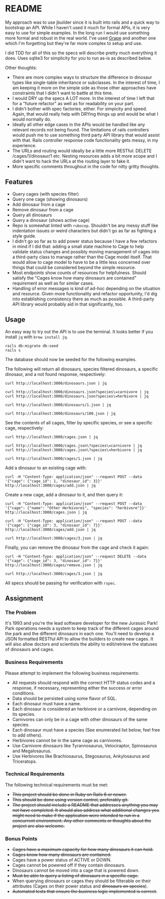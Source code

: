 # README

My approach was to use jbuilder since it is built into rails and a quick way to
bootstrap an API. While I haven't used it much for formal APIs, it is very easy
to use for simple examples. In the long run I would use something
more formal and robust in the real world. I've used [Grape](https://github.com/ruby-grape/grape#what-is-grape) and another one which I'm forgetting but they're far more complex to setup and use.

I did TDD for all of this so the specs will describe pretty much everything it does.
Uses sqlite3 for simplicity for you to run as-is as described below.

Other thoughts:
* There are more complex ways to structure the difference in dinosaur types like single-table inheritance or subclasses. In the interest of time, I am keeping it more on the simple side as those other approaches have constraints that I didn't want to battle at this time.
* I would DRY up the specs A LOT more. In the interest of time I left that for a "future refactor" as well as for readability on your part.
* I didn't bother with spec factories, either. For simpicity and speed. Again, that would really help with DRYing things up and would be what I would normally do.
* Ideally all other edge cases in the APIs would be handled like any relevant records not being found. The limitations of rails controllers would push me to use something third party API library that would assist with that. Rails controller response code functionality gets messy, in my experience.
* The URLs and routing would ideally be a little more RESTful: DELETE /cages/1/dinosaur/1 etc. Nesting resources adds a bit more scope and I didn't want to hack the URLs at the routing layer to fake it.
* More specific comments throughout in the code for nitty gritty thoughts.

## Features

* Query cages (with species filter)
* Query one cage (showing dinosaurs)
* Add dinosaur from a cage
* Remove dinosaur from a cage
* Query all dinosaurs
* Query a dinosaur (shows active cage)
* Repo is somewhat linted with `rubocop`. Shouldn't be any messy stuff like indentation issues or weird characters but didn't go as far as fighting a style guide.
* I didn't go so far as to add power status because I have a few refactors in mind if I did that: adding a small state machine to Cage to help validate status changes and possibly moving management of cages into a third-party class to manage rather than the Cage model itself. That would allow to cage model to have to be a little less concerned over things that could be considered beyond the simple resource.
* Most endpoints show counts of resources for helpfulness. Should satisfy the "Cages know how many dinosaurs are contained" requirement as well as for similar cases.
* Handling of error messages is kind of ad-hoc depending on the situation and resource. Given more functionality and refactor opportunity, I'd dig into establishing consistency there as much as possible. A third-party API library would probably aid in that significantly, too.

## Usage

An easy way to try out the API is to use the terminal. It looks better if you install `jq` with `brew install jq`.

```
rails db:migrate db:seed
rails s
```

The database should now be seeded for the following examples.

The following will return all dinosaurs, species filtered dinosaurs, a specific dinosaur, and a not found response, respectively:

```
curl http://localhost:3000/dinosaurs.json | jq

curl http://localhost:3000/dinosaurs.json?species\=carnivore | jq
curl http://localhost:3000/dinosaurs.json?species\=herbivore | jq

curl http://localhost:3000/dinosaurs/1.json | jq

curl http://localhost:3000/dinosaurs/100.json | jq
```

See the contents of all cages, filter by specific species, or see a specific cage, respectively:

```
curl http://localhost:3000/cages.json | jq

curl http://localhost:3000/cages.json\?species\=carnivore | jq
curl http://localhost:3000/cages.json\?species\=herbivore | jq

curl http://localhost:3000/cages/1.json | jq
```

Add a dinosaur to an existing cage with:

```
curl -H "Content-Type: application/json" --request POST --data '{"cage": {"cage_id": 1, "dinosaur_id": 3}}' http://localhost:3000/cages/add.json | jq
```

Create a new cage, add a dinosaur to it, and then query it:

```
curl -H "Content-Type: application/json" --request POST --data '{"cage": {"name": "Other Herbivores", "species": "herbivore"}}' http://localhost:3000/cages.json | jq

curl -H "Content-Type: application/json" --request POST --data '{"cage": {"cage_id": 3, "dinosaur_id": 7}}' http://localhost:3000/cages/add.json | jq

curl http://localhost:3000/cages/3.json | jq
```

Finally, you can remove the dinosaur from the cage and check it again:

```
curl -H "Content-Type: application/json" --request DELETE --data '{"cage": {"cage_id": 3, "dinosaur_id": 7}}' http://localhost:3000/cages/remove.json | jq

curl http://localhost:3000/cages/3.json | jq
```

All specs should be passing for verification with `rspec`.

## Assignment

### The Problem

It's 1993 and you're the lead software developer for the new Jurassic Park! Park operations needs a system to keep track of the different cages around the park and the different dinosaurs in each one. You'll need to develop a JSON formatted RESTful API to allow the builders to create new cages. It will also allow doctors and scientists the ability to edit/retrieve the statuses of dinosaurs and cages.

### Business Requirements

Please attempt to implement the following business requirements:

* All requests should respond with the correct HTTP status codes and a response, if necessary, representing either the success or error conditions.
* Data should be persisted using some flavor of SQL.
* Each dinosaur must have a name.
* Each dinosaur is considered an herbivore or a carnivore, depending on its species.
* Carnivores can only be in a cage with other dinosaurs of the same species.
* Each dinosaur must have a species (See enumerated list below, feel free to add others).
* Herbivores cannot be in the same cage as carnivores.
* Use Carnivore dinosaurs like Tyrannosaurus, Velociraptor, Spinosaurus and Megalosaurus.
* Use Herbivores like Brachiosaurus, Stegosaurus, Ankylosaurus and Triceratops.

### Technical Requirements

The following technical requirements must be met:

* ~~This project should be done in Ruby on Rails 6 or newer.~~
* ~~This should be done using version control, preferably git.~~
* ~~The project should include a README that addresses anything you may not have completed. It should also address what additional changes you might need to make if the application were intended to run in a concurrent environment. Any other comments or thoughts about the project are also welcome.~~

### Bonus Points

* ~~Cages have a maximum capacity for how many dinosaurs it can hold.~~
* ~~Cages know how many dinosaurs are contained.~~
* Cages have a power status of ACTIVE or DOWN.
* Cages cannot be powered off if they contain dinosaurs.
* Dinosaurs cannot be moved into a cage that is powered down.
* ~~Must be able to query a listing of dinosaurs in a specific cage.~~
* When querying dinosaurs or cages they should be filterable on their attributes (Cages on their power status and ~~dinosaurs on species~~).
* ~~Automated tests that ensure the business logic implemented is correct.~~
